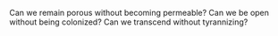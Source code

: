 Can we remain porous without becoming permeable? Can we be open without being colonized? Can we transcend without tyrannizing?